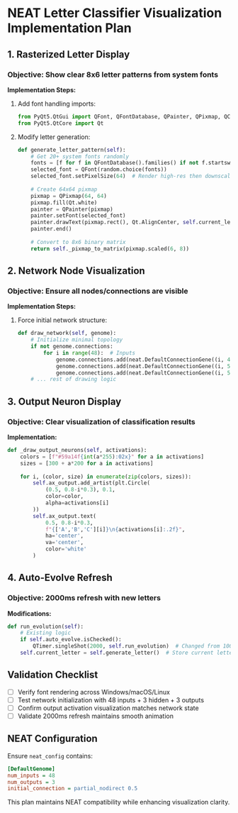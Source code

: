 # NEAT Letter Classifier Visualization Implementation Plan

## 1. Rasterized Letter Display
### Objective: Show clear 8x6 letter patterns from system fonts
**Implementation Steps:**
1. Add font handling imports:
   ```python
   from PyQt5.QtGui import QFont, QFontDatabase, QPainter, QPixmap, QColor
   from PyQt5.QtCore import Qt
   ```

2. Modify letter generation:
   ```python
   def generate_letter_pattern(self):
       # Get 20+ system fonts randomly
       fonts = [f for f in QFontDatabase().families() if not f.startswith('@')]
       selected_font = QFont(random.choice(fonts))
       selected_font.setPixelSize(64)  # Render high-res then downscale
       
       # Create 64x64 pixmap
       pixmap = QPixmap(64, 64)
       pixmap.fill(Qt.white)
       painter = QPainter(pixmap)
       painter.setFont(selected_font)
       painter.drawText(pixmap.rect(), Qt.AlignCenter, self.current_letter)
       painter.end()
       
       # Convert to 8x6 binary matrix
       return self._pixmap_to_matrix(pixmap.scaled(6, 8))
   ```

## 2. Network Node Visualization
### Objective: Ensure all nodes/connections are visible
**Implementation Steps:**
1. Force initial network structure:
   ```python
   def draw_network(self, genome):
       # Initialize minimal topology
       if not genome.connections:
           for i in range(48):  # Inputs
               genome.connections.add(neat.DefaultConnectionGene((i, 49)))
               genome.connections.add(neat.DefaultConnectionGene((i, 50)))
               genome.connections.add(neat.DefaultConnectionGene((i, 51)))
       # ... rest of drawing logic
   ```

## 3. Output Neuron Display
### Objective: Clear visualization of classification results
**Implementation:**
```python
def _draw_output_neurons(self, activations):
    colors = [f"#59a14f{int(a*255):02x}" for a in activations]
    sizes = [300 + a*200 for a in activations]
    
    for i, (color, size) in enumerate(zip(colors, sizes)):
        self.ax_output.add_artist(plt.Circle(
            (0.5, 0.8-i*0.3), 0.1,
            color=color,
            alpha=activations[i]
        ))
        self.ax_output.text(
            0.5, 0.8-i*0.3, 
            f"{['A','B','C'][i]}\n{activations[i]:.2f}",
            ha='center', 
            va='center',
            color='white'
        )
```

## 4. Auto-Evolve Refresh
### Objective: 2000ms refresh with new letters
**Modifications:**
```python
def run_evolution(self):
    # Existing logic
    if self.auto_evolve.isChecked():
        QTimer.singleShot(2000, self.run_evolution)  # Changed from 1000ms
    self.current_letter = self.generate_letter()  # Store current letter
```

## Validation Checklist
- [ ] Verify font rendering across Windows/macOS/Linux
- [ ] Test network initialization with 48 inputs + 3 hidden + 3 outputs
- [ ] Confirm output activation visualization matches network state
- [ ] Validate 2000ms refresh maintains smooth animation

## NEAT Configuration
Ensure `neat_config` contains:
```ini
[DefaultGenome]
num_inputs = 48
num_outputs = 3
initial_connection = partial_nodirect 0.5
```

This plan maintains NEAT compatibility while enhancing visualization clarity.
